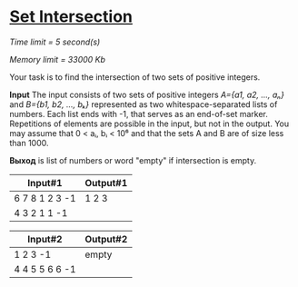 # [Set Intersection](http://acm.mipt.ru/judge/problems.pl?problem=002&lang=en)

_Time limit = 5 second(s)_

_Memory limit = 33000 Kb_

Your task is to find the intersection of two sets of positive integers.

**Input** The input consists of two sets of positive integers *A={a1, a2, ..., aₙ}* and *B={b1, b2, ..., bₖ}* represented as two whitespace-separated lists of numbers. Each list ends with -1, that serves as an end-of-set marker. Repetitions of elements are possible in the input, but not in the output. You may assume that 0 < aᵢ, bᵢ < 10⁶ and that the sets A and B are of size less than 1000.

**Выход** is list of numbers or word "empty" if intersection is empty.


| Input#1        | Output#1 |
|----------------|----------|
| 6 7 8 1 2 3 -1 | 1 2 3    |
| 4 3 2 1 1 -1   |          |


| Input#2        | Output#2 |
|----------------|----------|
| 1 2 3 -1       | empty    |
| 4 4 5 5 6 6 -1 |          |


